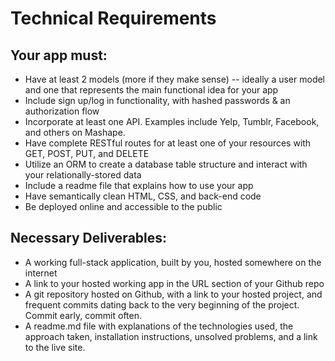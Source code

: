 # Technical Requirements

## Your app must:
- Have at least 2 models (more if they make sense) -- ideally a user model and one that represents the main functional idea for your app
- Include sign up/log in functionality, with hashed passwords & an authorization flow
- Incorporate at least one API. Examples include Yelp, Tumblr, Facebook, and others on Mashape.
- Have complete RESTful routes for at least one of your resources with GET, POST, PUT, and DELETE
- Utilize an ORM to create a database table structure and interact with your relationally-stored data
- Include a readme file that explains how to use your app
- Have semantically clean HTML, CSS, and back-end code
- Be deployed online and accessible to the public

## Necessary Deliverables:
- A working full-stack application, built by you, hosted somewhere on the internet
- A link to your hosted working app in the URL section of your Github repo
- A git repository hosted on Github, with a link to your hosted project,  and frequent commits dating back to the very beginning of the project. Commit early, commit often.
- A readme.md file with explanations of the technologies used, the approach taken, installation instructions, unsolved problems, and a link to the live site.